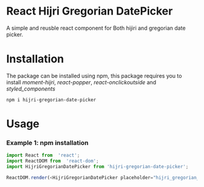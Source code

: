 # React Hijri Gregorian DatePicker
A simple and reusble react component for Both hijiri and gregorian date picker.


# Installation
The package can be installed using npm, this package requires you to install *moment-hijri*, *react-popper*, *react-onclickoutside* and *styled_components*
```
npm i hijri-gregorian-date-picker
```
# Usage
### Example 1: npm installation
```javascript
import React from  'react';
import ReactDOM from  'react-dom';
import HijriGregorianDatePicker from 'hijri-gregorian-date-picker';

ReactDOM.render(<HijriGregorianDatePicker placeholder="hijri_gregorian_date" className="form-control" selectedDate="1440/09/05"  />, document.getElementById('root'));

```

